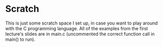 # Scratch

This is just some scratch space I set up, in case you want to play around with
the C programming language. All of the examples from the first lecture's slides
are in main.c (uncommented the correct function call in main() to run).
